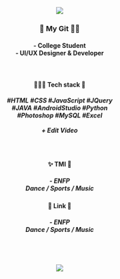<!--
**zuuhi/zuuhi** is a ✨ _special_ ✨ repository because its `README.md` (this file) appears on your GitHub profile.

Here are some ideas to get you started:

- 🔭 I’m currently working on ...
- 🌱 I’m currently learning ...
- 👯 I’m looking to collaborate on ...
- 🤔 I’m looking for help with ...
- 💬 Ask me about ...
- 📫 How to reach me: ...
- 😄 Pronouns: ...
- ⚡ Fun fact: ...
-->

<p align="center"><img src="https://capsule-render.vercel.app/api?type=rect&color=auto&height=180&section=header&text=Zuuhi&fontSize=90" /></p>

<h3 align="center">🐰 My Git 🙌🏻</h3>
<h4 align="center">- College Student<br/>- UI/UX Designer & Developer</h4>

<br/>

<h4 align="center">👩🏻‍💻 Tech stack 🐾</h4>
<h5 align="center">#HTML #CSS #JavaScript #JQuery<br/>#JAVA #AndroidStudio #Python<br/>#Photoshop #MySQL #Excel<br/><br/>+ Edit Video</h5>

<br/>

<h4 align="center">✨ TMI 🌙</h4>
<h5 align="center">- ENFP<br/>Dance / Sports / Music</h5>

<h4 align="center">🍒 Link 🤍</h4>
<h5 align="center">- ENFP<br/>Dance / Sports / Music</h5>

<br/><br/>

<p align="center"><a href="https://hits.seeyoufarm.com"><img src="https://hits.seeyoufarm.com/api/count/incr/badge.svg?url=https%3A%2F%2Fgithub.com%2Fzuuhi%2F&count_bg=%23D9E5FF&title_bg=%23D3D3D3&icon=github.svg&icon_color=%239E9E9E&title=Hits&edge_flat=false"/></a></p>
